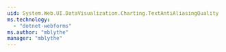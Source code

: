 ```yaml
---
uid: System.Web.UI.DataVisualization.Charting.TextAntiAliasingQuality
ms.technology: 
  - "dotnet-webforms"
ms.author: "mblythe"
manager: "mblythe"
---
```

